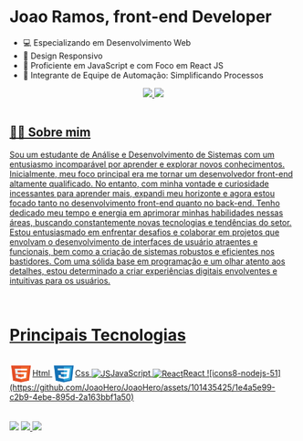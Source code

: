 <h1>Joao Ramos, front-end Developer</h1>

-  💻 Especializando em Desenvolvimento Web
-  📱 Design Responsivo
-  🚀 Proficiente em JavaScript e com Foco em React JS
-  💼 Integrante de Equipe de Automação: Simplificando Processos

<div align="center">
  
  <a href="https://github.com/JoaoHero">
  <img height="180em" src="https://github-readme-stats.vercel.app/api?username=joaoHero&show_icons=true&theme=cobalt&include_all_commits=true&count_private=true"/>
  <img height="180em" src="https://github-readme-stats.vercel.app/api/top-langs/?username=JoaoHero&layout=compact&langs_count=7&theme=cobalt"/>
    
</div>
  
   <div style="display: inline_block"><br>
    <h2>👨‍🎓 Sobre mim</h2>

<span>Sou um estudante de Análise e Desenvolvimento de Sistemas com um entusiasmo incomparável por aprender e explorar novos conhecimentos. Inicialmente, meu foco principal era me tornar um desenvolvedor front-end altamente qualificado. No entanto, com minha vontade e curiosidade incessantes para aprender mais, expandi meu horizonte e agora estou focado tanto no desenvolvimento front-end quanto no back-end. Tenho dedicado meu tempo e energia em aprimorar minhas habilidades nessas áreas, buscando constantemente novas tecnologias e tendências do setor. Estou entusiasmado em enfrentar desafios e colaborar em projetos que envolvam o desenvolvimento de interfaces de usuário atraentes e funcionais, bem como a criação de sistemas robustos e eficientes nos bastidores. Com uma sólida base em programação e um olhar atento aos detalhes, estou determinado a criar experiências digitais envolventes e intuitivas para os usuários.</span> 
     
</div>
  
 <div style="display: inline_block"><br>
    <h1>Principais Tecnologias</h1>
   <br>
  <img align="center" alt="HTML" height="30" width="40" src="https://raw.githubusercontent.com/devicons/devicon/master/icons/html5/html5-original.svg">Html
  <img align="center" alt="CSS" height="30" width="40" src="https://raw.githubusercontent.com/devicons/devicon/master/icons/css3/css3-original.svg">Css
  <img align="center" alt="JS" height="30" width="40" src="https://cdn.jsdelivr.net/gh/devicons/devicon/icons/javascript/javascript-original.svg">JavaScript
  <img align="center" alt="React" height="30" width="40" src="https://cdn.jsdelivr.net/gh/devicons/devicon/icons/react/react-original.svg" />React
  ![icons8-nodejs-51](https://github.com/JoaoHero/JoaoHero/assets/101435425/1e4a5e99-c2b9-4ebe-895d-2a163bbf1a50)
   
</div>
  <br>
  <br>
  <div> 
    <a href="https://instagram.com/joao_heroo" target="_blank"><img src="https://img.shields.io/badge/-Instagram-%23E4405F?style=for-the-badge&logo=instagram&logoColor=white" target="_blank"></a>
    <a href = "https://www.facebook.com/joaovitor.silvaramos.7"><img src="https://img.shields.io/badge/Facebook-1877F2?style=for-the-badge&logo=facebook&logoColor=white">
    <a href = "https://www.linkedin.com/in/joao-vitor-r-8b4486112/"><img src="https://img.shields.io/badge/-LinkedIn-%230077B5?style=for-the-badge&logo=linkedin&logoColor=white" target="_blank"></a>
  </div>
 
</div>



